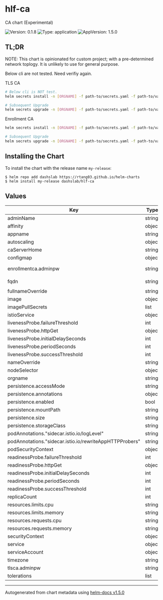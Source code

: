 # hlf-ca

CA chart (Experimental)

![Version: 0.1.8](https://img.shields.io/badge/Version-0.1.8-informational?style=flat-square) ![Type: application](https://img.shields.io/badge/Type-application-informational?style=flat-square) ![AppVersion: 1.5.0](https://img.shields.io/badge/AppVersion-1.5.0-informational?style=flat-square)

## TL;DR

NOTE: This chart is opinionated for custom project; with a pre-determined network toplogy. It is unlikely to use for general purpose.

Below cli are not tested. Need verifiy again.

TLS CA
```bash
# Below cli is NOT test.
helm secrets install -n [ORGNAME] -f path-to/secrets.yaml -f path-to/values-tls.yaml tls hlf/hlf-ca

# Subsequent Upgrade
helm secrets upgrade -n [ORGNAME] -f path-to/secrets.yaml -f path-to/values-tls.yaml tls hlf/hlf-ca
```

Enrollment CA
```bash
helm secrets install -n [ORGNAME] -f path-to/secrets.yaml -f path-to/values-enr.yaml enr hlf/hlf-ca

# Subsequent Upgrade
helm secrets upgrade -n [ORGNAME] -f path-to/secrets.yaml -f path-to/values-enr.yaml enr hlf/hlf-ca
```

## Installing the Chart

To install the chart with the release name `my-release`:

```console
$ helm repo add dashslab https://rtang03.github.io/helm-charts
$ helm install my-release dashslab/hlf-ca
```

## Values

| Key | Type | Default | Description |
|-----|------|---------|-------------|
| adminName | string | internal value | Fixture |
| affinity | object | internal value | Fixture |
| appname | string | `"enrollment-ca"` | enrollment-ca|tls-ca |
| autoscaling | object | internal value | Fixture |
| caServerHome | string | internal value | Fixture |
| configmap | object | internal value | Fixture |
| enrollmentca.adminpw | string | `"xxxx"` | enrollmentca adminpw |
| fqdn | string | `"TYPE-ORG.domain.net"` | tlsca.org1.cdi.testnet |
| fullnameOverride | string | internal value | Fixture |
| image | object | internal value | Fixture |
| imagePullSecrets | list | internal value | Fixture |
| istioService | object | internal value | Fixture |
| livenessProbe.failureThreshold | int | `3` |  |
| livenessProbe.httpGet | object | internal value | Fixture |
| livenessProbe.initialDelaySeconds | int | `20` |  |
| livenessProbe.periodSeconds | int | `10` |  |
| livenessProbe.successThreshold | int | `1` |  |
| nameOverride | string | internal value | Fixture |
| nodeSelector | object | internal value | Fixture |
| orgname | string | `"ORGNAME"` | Organization name |
| persistence.accessMode | string | internal value | Fixture |
| persistence.annotations | object | internal value | Fixture |
| persistence.enabled | bool | internal value | Fixture |
| persistence.mountPath | string | internal value | Fixture |
| persistence.size | string | `"50Mi"` |  |
| persistence.storageClass | string | internal value | Fixture |
| podAnnotations."sidecar.istio.io/logLevel" | string | `"warning"` |  |
| podAnnotations."sidecar.istio.io/rewriteAppHTTPProbers" | string | internal value | Fixture |
| podSecurityContext | object | internal value | Fixture |
| readinessProbe.failureThreshold | int | `3` |  |
| readinessProbe.httpGet | object | internal value | Fixture |
| readinessProbe.initialDelaySeconds | int | `20` |  |
| readinessProbe.periodSeconds | int | `10` |  |
| readinessProbe.successThreshold | int | `1` |  |
| replicaCount | int | internal value | Fixture |
| resources.limits.cpu | string | `"100m"` |  |
| resources.limits.memory | string | `"128Mi"` |  |
| resources.requests.cpu | string | `"50m"` |  |
| resources.requests.memory | string | `"32Mi"` |  |
| securityContext | object | internal value | Fixture |
| service | object | internal value | Fixture |
| serviceAccount | object | internal value | Fixture |
| timezone | string | `"Asia/Hong_Kong"` |  |
| tlsca.adminpw | string | `"xxxx"` | tlsca adminpw |
| tolerations | list | internal value | Fixture |

----------------------------------------------
Autogenerated from chart metadata using [helm-docs v1.5.0](https://github.com/norwoodj/helm-docs/releases/v1.5.0)
